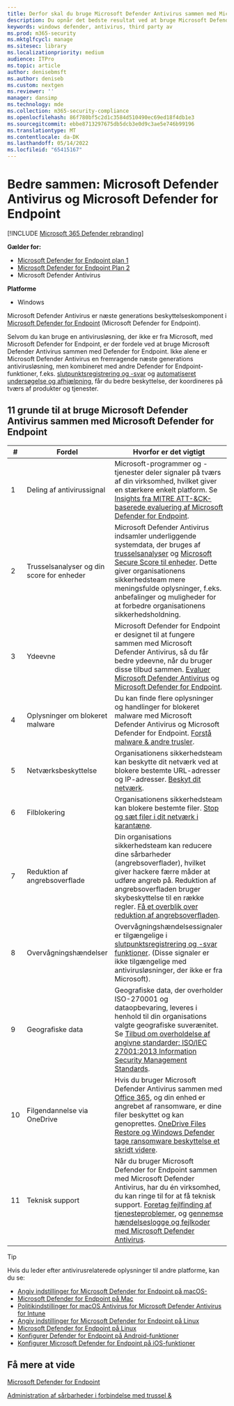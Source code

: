 ```yaml
---
title: Derfor skal du bruge Microsoft Defender Antivirus sammen med Microsoft Defender for Endpoint
description: Du opnår det bedste resultat ved at bruge Microsoft Defender Antivirus sammen med dine andre Microsoft-tilbud.
keywords: windows defender, antivirus, third party av
ms.prod: m365-security
ms.mktglfcycl: manage
ms.sitesec: library
ms.localizationpriority: medium
audience: ITPro
ms.topic: article
author: denisebmsft
ms.author: deniseb
ms.custom: nextgen
ms.reviewer: ''
manager: dansimp
ms.technology: mde
ms.collection: m365-security-compliance
ms.openlocfilehash: 86f780bf5c2d1c3584d510490ec69ed18f4db1e3
ms.sourcegitcommit: ebbe8713297675db5dcb3e0d9c3ae5e746b99196
ms.translationtype: MT
ms.contentlocale: da-DK
ms.lasthandoff: 05/14/2022
ms.locfileid: "65415167"
---
```

# <a name="better-together-microsoft-defender-antivirus-and-microsoft-defender-for-endpoint"></a>Bedre sammen: Microsoft Defender Antivirus og Microsoft Defender for Endpoint

[!INCLUDE [Microsoft 365 Defender rebranding](../../includes/microsoft-defender.md)]


**Gælder for:**

- [Microsoft Defender for Endpoint plan 1](https://go.microsoft.com/fwlink/p/?linkid=2154037)
- [Microsoft Defender for Endpoint Plan 2](https://go.microsoft.com/fwlink/p/?linkid=2154037)
- Microsoft Defender Antivirus

**Platforme**
- Windows

Microsoft Defender Antivirus er næste generations beskyttelseskomponent i [Microsoft Defender for Endpoint](/microsoft-365/security/defender-endpoint/microsoft-defender-endpoint) (Microsoft Defender for Endpoint).

Selvom du kan bruge en antivirusløsning, der ikke er fra Microsoft, med Microsoft Defender for Endpoint, er der fordele ved at bruge Microsoft Defender Antivirus sammen med Defender for Endpoint. Ikke alene er Microsoft Defender Antivirus en fremragende næste generations antivirusløsning, men kombineret med andre Defender for Endpoint-funktioner, f.eks. [slutpunktsregistrering og -svar](/microsoft-365/security/defender-endpoint/overview-endpoint-detection-response) og [automatiseret undersøgelse og afhjælpning](/microsoft-365/security/defender-endpoint/automated-investigations), får du bedre beskyttelse, der koordineres på tværs af produkter og tjenester.

## <a name="11-reasons-to-use-microsoft-defender-antivirus-together-with-microsoft-defender-for-endpoint"></a>11 grunde til at bruge Microsoft Defender Antivirus sammen med Microsoft Defender for Endpoint

|#|Fordel|Hvorfor er det vigtigt|
|--|--|--|
|1|Deling af antivirussignal|Microsoft-programmer og -tjenester deler signaler på tværs af din virksomhed, hvilket giver en stærkere enkelt platform. Se [Insights fra MITRE ATT-&CK-baserede evaluering af Microsoft Defender for Endpoint](https://www.microsoft.com/security/blog/2018/12/03/insights-from-the-mitre-attack-based-evaluation-of-windows-defender-atp/).|
|2|Trusselsanalyser og din score for enheder|Microsoft Defender Antivirus indsamler underliggende systemdata, der bruges af [trusselsanalyser](/microsoft-365/security/defender-endpoint/threat-analytics) og [Microsoft Secure Score til enheder](/microsoft-365/security/defender-endpoint/tvm-microsoft-secure-score-devices). Dette giver organisationens sikkerhedsteam mere meningsfulde oplysninger, f.eks. anbefalinger og muligheder for at forbedre organisationens sikkerhedsholdning.|
|3|Ydeevne|Microsoft Defender for Endpoint er designet til at fungere sammen med Microsoft Defender Antivirus, så du får bedre ydeevne, når du bruger disse tilbud sammen. [Evaluer Microsoft Defender Antivirus](evaluate-microsoft-defender-antivirus.md) og [Microsoft Defender for Endpoint](/microsoft-365/security/defender-endpoint/evaluate-mde).|
|4|Oplysninger om blokeret malware|Du kan finde flere oplysninger og handlinger for blokeret malware med Microsoft Defender Antivirus og Microsoft Defender for Endpoint. [Forstå malware & andre trusler](/windows/security/threat-protection/intelligence/understanding-malware).|
|5|Netværksbeskyttelse|Organisationens sikkerhedsteam kan beskytte dit netværk ved at blokere bestemte URL-adresser og IP-adresser. [Beskyt dit netværk](/microsoft-365/security/defender-endpoint/network-protection).|
|6|Filblokering|Organisationens sikkerhedsteam kan blokere bestemte filer. [Stop og sæt filer i dit netværk i karantæne](/microsoft-365/security/defender-endpoint/respond-file-alerts#stop-and-quarantine-files-in-your-network).|
|7|Reduktion af angrebsoverflade|Din organisations sikkerhedsteam kan reducere dine sårbarheder (angrebsoverflader), hvilket giver hackere færre måder at udføre angreb på. Reduktion af angrebsoverfladen bruger skybeskyttelse til en række regler. [Få et overblik over reduktion af angrebsoverfladen](/microsoft-365/security/defender-endpoint/overview-attack-surface-reduction).|
|8|Overvågningshændelser|Overvågningshændelsessignaler er tilgængelige i [slutpunktsregistrering og -svar funktioner](/microsoft-365/security/defender-endpoint/overview-endpoint-detection-response). (Disse signaler er ikke tilgængelige med antivirusløsninger, der ikke er fra Microsoft).|
|9|Geografiske data|Geografiske data, der overholder ISO-270001 og dataopbevaring, leveres i henhold til din organisations valgte geografiske suverænitet. Se [Tilbud om overholdelse af angivne standarder: ISO/IEC 27001:2013 Information Security Management Standards](/microsoft-365/compliance/offering-iso-27001).|
|10|Filgendannelse via OneDrive|Hvis du bruger Microsoft Defender Antivirus sammen med [Office 365](/Office365/Enterprise), og din enhed er angrebet af ransomware, er dine filer beskyttet og kan genoprettes. [OneDrive Files Restore og Windows Defender tage ransomware beskyttelse et skridt videre](https://techcommunity.microsoft.com/t5/Microsoft-OneDrive-Blog/OneDrive-Files-Restore-and-Windows-Defender-takes-ransomware/ba-p/188001).|
|11|Teknisk support|Når du bruger Microsoft Defender for Endpoint sammen med Microsoft Defender Antivirus, har du én virksomhed, du kan ringe til for at få teknisk support. [Foretag fejlfinding af tjenesteproblemer](/microsoft-365/security/defender-endpoint/troubleshoot-mdatp), og [gennemse hændelseslogge og fejlkoder med Microsoft Defender Antivirus](troubleshoot-microsoft-defender-antivirus.md).|

> [!TIP]
> Hvis du leder efter antivirusrelaterede oplysninger til andre platforme, kan du se:
> - [Angiv indstillinger for Microsoft Defender for Endpoint på macOS-](mac-preferences.md)
> - [Microsoft Defender for Endpoint på Mac](microsoft-defender-endpoint-mac.md)
> - [Politikindstillinger for macOS Antivirus for Microsoft Defender Antivirus for Intune](/mem/intune/protect/antivirus-microsoft-defender-settings-macos)
> - [Angiv indstillinger for Microsoft Defender for Endpoint på Linux](linux-preferences.md)
> - [Microsoft Defender for Endpoint på Linux](microsoft-defender-endpoint-linux.md)
> - [Konfigurer Defender for Endpoint på Android-funktioner](android-configure.md)
> - [Konfigurer Microsoft Defender for Endpoint på iOS-funktioner](ios-configure-features.md)

## <a name="learn-more"></a>Få mere at vide

[Microsoft Defender for Endpoint](/microsoft-365/security/defender-endpoint/microsoft-defender-endpoint)

[Administration af sårbarheder i forbindelse med trussel &](/microsoft-365/security/defender-endpoint/next-gen-threat-and-vuln-mgt)
